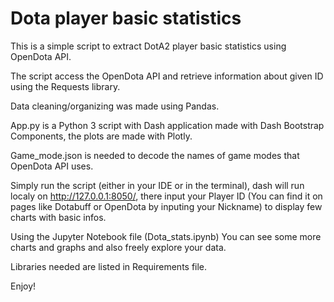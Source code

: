 # Dota player basic statistics

This is a simple script to extract DotA2 player basic statistics using OpenDota API.

The script access the OpenDota API and retrieve information about given ID using the Requests library.

Data cleaning/organizing was made using Pandas.

App.py is a Python 3 script with Dash application made with Dash Bootstrap Components, the plots are made with Plotly.

Game_mode.json is needed to decode the names of game modes that OpenDota API uses.

Simply run the script (either in your IDE or in the terminal), dash will run localy on http://127.0.0.1:8050/, there input your Player ID (You can find it on pages like Dotabuff or OpenDota by inputing your Nickname) to display few charts with basic infos.

Using the Jupyter Notebook file (Dota_stats.ipynb) You can see some more charts and graphs and also freely explore your data.

Libraries needed are listed in Requirements file.

Enjoy!
